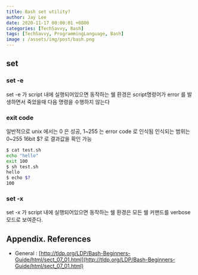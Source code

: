 ```yaml
---
title: Bash set utility?
author: Jay Lee
date: 2020-11-17 00:00:01 +0800
categories: [TechSavvy, Bash]
tags: [TechSavvy, ProgrammingLanguage, Bash]
image : /assets/img/post/bash.png
---
```


## set 

### set -e

set -e 가 script 내에 실행되어있으면 동작하는 쉘 환경은 script명령어가 error 를 발생하면서 죽었을때 다음 명령을 수행하지 않는다

### exit code

일반적으로 unix 에서는 0 은 성공, 1~255 는 error code 로 인식됨
인식되는 범위는 0~255 16bit
$? 로 결과값을 확인 가능

``` sh
$ cat test.sh
echo "hello"
exit 100
$ sh test.sh
hello
$ echo $?
100
```

### set -x

set -x 가 script 내에 실행되어있으면 동작하는 쉘 환경은 모든 쉘 커맨드를 verbose 모드로 보여준다.


## Appendix. References

- General : [http://tldp.org/LDP/Bash-Beginners-Guide/html/sect_07_01.html](http://tldp.org/LDP/Bash-Beginners-Guide/html/sect_07_01.html)

